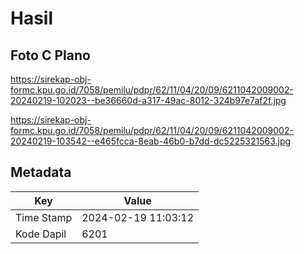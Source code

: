 # Hasil

## Foto C Plano

https://sirekap-obj-formc.kpu.go.id/7058/pemilu/pdpr/62/11/04/20/09/6211042009002-20240219-102023--be36660d-a317-49ac-8012-324b97e7af2f.jpg

https://sirekap-obj-formc.kpu.go.id/7058/pemilu/pdpr/62/11/04/20/09/6211042009002-20240219-103542--e465fcca-8eab-46b0-b7dd-dc5225321563.jpg


## Metadata

| Key        | Value               |
| ---------- | ------------------- |
| Time Stamp | 2024-02-19 11:03:12 |
| Kode Dapil | 6201                |



